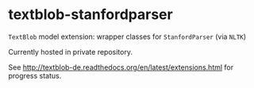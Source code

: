 textblob-stanfordparser
=======================

``TextBlob`` model extension: wrapper classes for ``StanfordParser`` (via ``NLTK``)

Currently hosted in private repository.

See http://textblob-de.readthedocs.org/en/latest/extensions.html for progress status.
